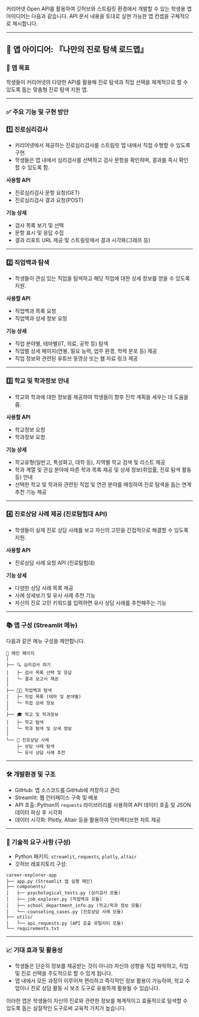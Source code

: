 커리어넷 Open API를 활용하여 깃허브와 스트림릿 환경에서 개발할 수 있는 학생용 앱 아이디어는 다음과 같습니다. API 문서 내용을 토대로 실현 가능한 앱 컨셉을 구체적으로 제시합니다.

---

## 📌 앱 아이디어: **『나만의 진로 탐색 로드맵』**

### 🎯 앱 목표
학생들이 커리어넷의 다양한 API를 활용해 진로 탐색과 직업 선택을 체계적으로 할 수 있도록 돕는 맞춤형 진로 탐색 지원 앱.

---

### ✅ 주요 기능 및 구현 방안

### 1️⃣ 진로심리검사
- 커리어넷에서 제공하는 진로심리검사를 스트림릿 앱 내에서 직접 수행할 수 있도록 구현.
- 학생들은 앱 내에서 심리검사를 선택하고 검사 문항을 확인하며, 결과를 즉시 확인할 수 있도록 함.

**사용할 API**
- 진로심리검사 문항 요청(GET)
- 진로심리검사 결과 요청(POST)

**기능 상세**
- 검사 목록 보기 및 선택
- 문항 표시 및 응답 수집
- 결과 리포트 URL 제공 및 스트림릿에서 결과 시각화(그래프 등)

---

### 2️⃣ 직업백과 탐색
- 학생들이 관심 있는 직업을 탐색하고 해당 직업에 대한 상세 정보를 얻을 수 있도록 지원.

**사용할 API**
- 직업백과 목록 요청
- 직업백과 상세 정보 요청

**기능 상세**
- 직업 분야별, 테마별(IT, 의료, 공학 등) 탐색
- 직업별 상세 페이지(연봉, 필요 능력, 업무 환경, 학력 분포 등) 제공
- 직업 정보와 관련된 유튜브 동영상 또는 웹 자료 링크 제공

---

### 3️⃣ 학교 및 학과정보 안내
- 학교와 학과에 대한 정보를 제공하여 학생들이 향후 진학 계획을 세우는 데 도움을 줌.

**사용할 API**
- 학교정보 요청
- 학과정보 요청

**기능 상세**
- 학교유형(일반고, 특성화고, 대학 등), 지역별 학교 검색 및 리스트 제공
- 학과 계열 및 관심 분야에 따른 학과 목록 제공 및 상세 정보(취업률, 진로 탐색 활동 등) 안내
- 선택한 학교 및 학과와 관련된 직업 및 연관 분야를 매칭하여 진로 탐색을 돕는 연계 추천 기능 제공

---

### 4️⃣ 진로상담 사례 제공 (진로탐험대 API)
- 학생들이 실제 진로 상담 사례를 보고 자신의 고민을 간접적으로 해결할 수 있도록 지원.

**사용할 API**
- 진로상담 사례 요청 API (진로탐험대)

**기능 상세**
- 다양한 상담 사례 목록 제공
- 사례 상세보기 및 유사 사례 추천 기능
- 자신의 진로 고민 키워드를 입력하면 유사 상담 사례를 추천해주는 기능

---

### 📚 앱 구성 (Streamlit 메뉴)
다음과 같은 메뉴 구성을 제안합니다.

```
📌 메인 페이지
│
├── 🔍 심리검사 하기
│   ├─ 검사 목록 선택 및 응답
│   └─ 결과 보고서 제공
│
├── 🧑‍💻 직업백과 탐색
│   ├─ 직업 목록 (테마 및 분야별)
│   └─ 직업 상세 정보
│
├── 🎓 학교 및 학과정보
│   ├─ 학교 탐색
│   └─ 학과 탐색 및 상세 정보
│
└── 💬 진로상담 사례
    ├─ 상담 사례 탐색
    └─ 유사 상담 사례 추천
```

---

### 🛠️ 개발환경 및 구조
- GitHub: 앱 소스코드를 GitHub에 저장하고 관리
- Streamlit: 웹 인터페이스 구축 및 배포
- API 호출: Python의 `requests` 라이브러리를 사용하여 API 데이터 호출 및 JSON 데이터 파싱 후 시각화
- 데이터 시각화: Plotly, Altair 등을 활용하여 인터랙티브한 차트 제공

---

### 🧩 기술적 요구 사항 (구성)
- Python 패키지: `streamlit`, `requests`, `plotly`, `altair`
- 깃허브 레포지토리 구성:
```
career-explorer-app
├── app.py (Streamlit 앱 실행 메인)
├── components/
│   ├── psychological_tests.py (심리검사 모듈)
│   ├── job_explorer.py (직업백과 모듈)
│   ├── school_department_info.py (학교/학과 정보 모듈)
│   └── counseling_cases.py (진로상담 사례 모듈)
├── utils/
│   └── api_requests.py (API 호출 유틸리티 모듈)
└── requirements.txt
```

---

### 📈 기대 효과 및 활용성
- 학생들은 단순히 정보를 제공받는 것이 아니라 자신의 성향을 직접 파악하고, 직업 및 진로 선택을 주도적으로 할 수 있게 됩니다.
- 앱 내에서 모든 과정이 이루어져 편리하고 즉각적인 정보 활용이 가능하여, 학교 수업이나 진로 상담 활동 시 보조 도구로 유용하게 활용될 수 있습니다.

이러한 앱은 학생들이 자신의 진로와 관련한 정보를 체계적이고 효율적으로 탐색할 수 있도록 돕는 실질적인 도구로써 교육적 가치가 높습니다.
